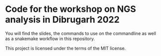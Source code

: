 # Code for the workshop on NGS analysis in Dibrugarh 2022

You will find the slides, the commands to use on the commandline as well as a snakemake workflow in this repository.

This project is licensed under the terms of the MIT license.
